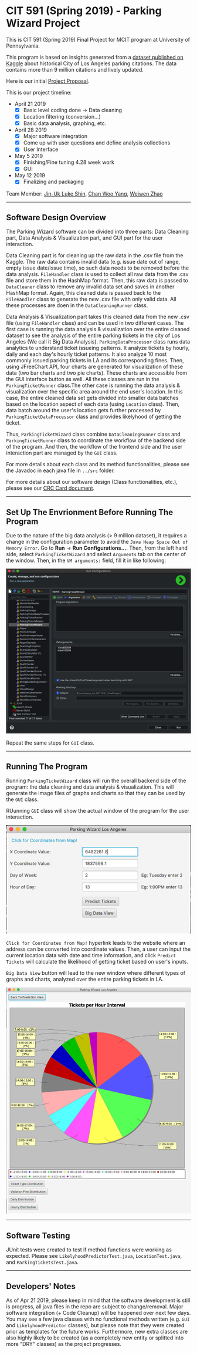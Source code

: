 # CIT 591 (Spring 2019) - Parking Wizard Project

This is CIT 591 (Spring 2019) Final Project for MCIT program at University of Pennsylvania.

This program is based on insights generated from a [dataset published on Kaggle](https://www.kaggle.com/cityofLA/los-angeles-parking-citations) about
historical City of Los Angeles parking citations. The data contains more than 9 million citations
and lively updated.

Here is our initial [Project Proposal](https://drive.google.com/a/seas.upenn.edu/file/d/1B0v8sF-ZCAvBWlpojwkA7Xn3dThQWnpf/view?usp=sharing).

This is our project timeline:
*	April 21 2019 
	* [x]	Basic level coding done -> Data cleaning
	* [x]	Location filtering (conversion…)
	* [x]	Basic data analysis, graphing, etc.
*	April 28 2019
	* [x]	Major software integration
	* [x]	Come up with user questions and define analysis collections
	* [x]	User Interface
*	May 5 2019
	* [x]	Finishing/Fine tuning 4.28 week work
	* [x]	GUI
*	May 12 2019
	* [x]	Finalizing and packaging

Team Member: [Jin-Uk Luke Shin](https://github.com/jinukshin), [Chan Woo Yang](https://github.com/chanwooyang), [Weiwen Zhao](https://github.com/weiwenz33)

*******

## Software Design Overview

The Parking Wizard software can be divided into three parts: Data Cleaning part, Data Analysis & Visualization part, and GUI part for the user interaction.

Data Cleaning part is for cleaning up the raw data in the .csv file from the Kaggle. The raw data contains invalid data (e.g. issue date out of range, empty issue date/issue time), so such data needs to be removed before the data analysis. `FileHandler` class is used to collect all raw data from the .csv file and store them in the HashMap format. Then, this raw data is passed to `DataCleaner` class to remove any invalid data set and saves in another HashMap format. Again, this cleaned data is passed back to the `FileHandler` class to generate the new .csv file with only valid data. All these processes are doen in the `DataCleaningRunner` class.

Data Analysis & Visualization part takes this cleaned data from the new .csv file (using `FileHandler` class) and can be used in two different cases. The first case is running the data analysis & visualization over the entire cleaned dataset to see the analysis of the entire parking tickets in the city of Los Angeles (We call it Big Data Analysis). `ParkingDataProcessor` class runs data analytics to understand ticket issueing patterns. It analyze tickets by hourly, daily and each day's hourly ticket patterns. It also analyze 10 most commonly issued parking tickets in LA and its corresponding fines. Then, using JFreeChart API, four charts are generated for visualization of these data (two bar charts and two pie charts). These charts are accessible from the GUI interface button as well. All these classes are run in the `ParkingTicketRunner` class.The other case is running the data analysis & visualization over the specific area around the end user's location. In this case, the entire cleaned data set gets divided into smaller data batches based on the location aspect of each data (using `Location` class). Then, data batch around the user's location gets further processed by `ParkingTicketDataProcessor` class and provides likelyhood of getting the ticket.

Thus, `ParkingTicketWizard` class combine `DataCleaningRunner` class and `ParkingTicketRunner` class to coordinate the workflow of the backend side of the program. And then, the workflow of the frontend side and the user interaction part are managed by the `GUI` class.

For more details about each class and its method functionalities, please see the Javadoc in each java file in `../src` folder.

For more details about our software design (Class functionalities, etc.), please see our [CRC Card document](https://docs.google.com/document/d/1vbhLUTb2iVLndC-xgaiJIaL0skswpUP1O-wqn1qqcRQ/edit?usp=sharing).

********
[//]: # (Image References)

[run_config]: ./README_images/run_config.png "run_config"
[gui]: ./README_images/gui.png "gui"
[bigdataview]: ./README_images/bigdataview.png "bigdataview"

## Set Up The Envrionment Before Running The Program

Due to the nature of the big data analysis (> 9 million dataset), it requires a change in the configuration parameter to avoid the `Java Heap Space Out of Memory Error`. Go to **Run** -> **Run Configurations...**. Then, from the left hand side, select `ParkingTicketWizard` and select `Arguments` tab on the center of the window. Then, in the `VM arguments:` field, fill it in like following:

![run_config][run_config]

Repeat the same steps for `GUI` class.

********

## Running The Program

Running `ParkingTicketWizard` class will run the overall backend side of the program: the data cleaning and data analysis & visualization. This will generate the image files of graphs and charts so that they can be used by the `GUI` class.

RUunning `GUI` class will show the actual window of the program for the user interaction.

![gui][gui]

`Click for Coordinates from Map!` hyperlink leads to the website where an address can be converted into coordinate values. Then, a user can input the current location data with date and time information, and click `Predict Tickets` will calculate the likelihood of getting ticket based on user's inputs.

`Big Data View` button will lead to the new window where different types of graphs and charts, analyzed over the entire parking tickets in LA. 

![bigdataview][bigdataview]

********

## Software Testing

JUnit tests were created to test if method functions were working as expected. Please see `LikelyhoodPredictorTest.java`, `LocationTest.java`, and `ParkingTicketsTest.java`.

*********

## Developers' Notes

As of Apr 21 2019, please keep in mind that the software development is still is progress, all java files in the repo are subject to change/removal. Major software integration (+ Code Cleanup) will be happened over next few days. You may see a few java classes with no functional methods written (e.g. `GUI` and `LikelyhoodPredictor` classes), but please note that they were created prior as templates for the future works. Furthermore, new extra classes are also highly likely to be created (as a completely new entity or splitted into more "DRY" classes) as the project progresses.
